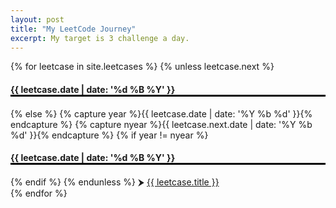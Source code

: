 ```yaml
---
layout: post
title: "My LeetCode Journey"
excerpt: My target is 3 challenge a day.
---
```


<div class="article-list">
	{% for leetcase in site.leetcases %}
	{% unless leetcase.next %}
	<h4 style="border-bottom: 3px solid black;">{{ leetcase.date | date: '%d %B %Y' }}</h4>
	{% else %}
	{% capture year %}{{ leetcase.date | date: '%Y %b %d' }}{% endcapture %}
	{% capture nyear %}{{ leetcase.next.date | date: '%Y %b %d' }}{% endcapture %}
	{% if year != nyear %}
	<h4 style="border-bottom: 3px solid black;">{{ leetcase.date | date: '%d %B %Y' }}</h4>
	{% endif %}
	{% endunless %}
    ⮞ <a href="{{ leetcase.url | prepend: site.baseurl }}">{{ leetcase.title }}</a><br>
	{% endfor %}
</div>
